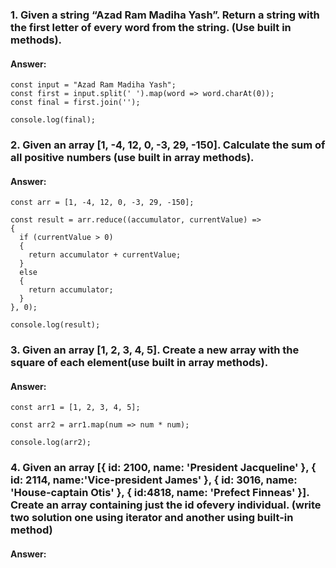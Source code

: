 ### 1. Given a string “Azad Ram Madiha Yash”. Return a string with the first letter of every word from the string. (Use built in methods).
#### Answer:
```
const input = "Azad Ram Madiha Yash";
const first = input.split(' ').map(word => word.charAt(0));
const final = first.join('');

console.log(final);
```
### 2. Given an array [1, -4, 12, 0, -3, 29, -150]. Calculate the sum of all positive numbers (use built in array methods).
#### Answer:
```
const arr = [1, -4, 12, 0, -3, 29, -150];

const result = arr.reduce((accumulator, currentValue) =>
{
  if (currentValue > 0)
  {
    return accumulator + currentValue;
  }
  else
  {
    return accumulator;
  }
}, 0);

console.log(result);
```
### 3. Given an array [1, 2, 3, 4, 5]. Create a new array with the square of each element(use built in array methods).
#### Answer:
```
const arr1 = [1, 2, 3, 4, 5];

const arr2 = arr1.map(num => num * num);

console.log(arr2);
```
### 4. Given an array [{ id: 2100, name: 'President Jacqueline' }, { id: 2114, name:'Vice-president James' }, { id: 3016, name: 'House-captain Otis' }, { id:4818, name: 'Prefect Finneas' }]. Create an array containing just the id ofevery individual. (write two solution one using iterator and another using built-in method)
#### Answer:
```

